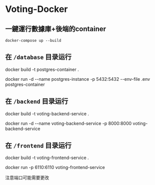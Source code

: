 # Voting-Docker

## 一鍵運行數據庫+後端的container
`docker-compose up --build`

## 在 `/database` 目录运行

docker build -t postgres-container .

docker run -d --name postgres-instance -p 5432:5432 --env-file .env postgres-container

## 在 `/backend` 目录运行

docker build -t voting-backend-service .

docker run -d --name voting-backend-service -p 8000:8000 voting-backend-service

## 在 `/frontend` 目录运行

docker build -t voting-frontend-service .

docker run -p 6110:6110 voting-frontend-service

注意端口可能需要更改
